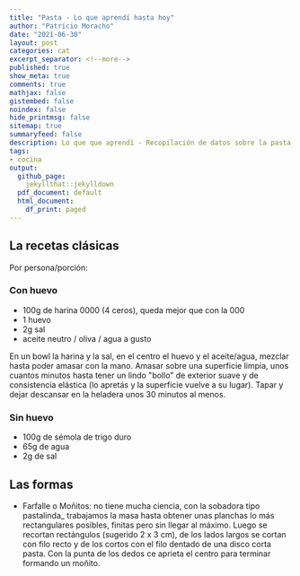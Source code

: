 ```yaml
---
title: "Pasta - Lo que aprendí hasta hoy"
author: "Patricio Moracho"
date: "2021-06-30"
layout: post
categories: cat
excerpt_separator: <!--more-->
published: true
show_meta: true
comments: true
mathjax: false
gistembed: false
noindex: false
hide_printmsg: false
sitemap: true
summaryfeed: false
description: Lo que que aprendí - Recopilación de datos sobre la pasta
tags:
- cocina
output:
  github_page:
    jekyllthat::jekylldown
  pdf_document: default
  html_document:
    df_print: paged
---
```


## La recetas clásicas

Por persona/porción:

### Con huevo

* 100g de harina 0000 (4 ceros), queda mejor que con la 000
* 1 huevo
* 2g sal
* aceite neutro / oliva / agua a gusto

En un bowl la harina y la sal, en el centro el huevo y el aceite/agua, mezclar
hasta poder amasar con la mano. Amasar sobre una superficie limpia, unos cuantos
minutos hasta tener un lindo "bollo" de exterior suave y de consistencia
elástica (lo apretás y la superficie vuelve a su lugar). Tapar y dejar descansar
en la heladera unos 30 minutos al menos.

### Sin huevo

* 100g de sémola de trigo duro
* 65g de agua
* 2g de sal

## Las formas

* Farfalle o Moñitos: no tiene mucha ciencia, con la sobadora tipo pastalinda_
  trabajamos la masa hasta obtener unas planchas lo más rectangulares posibles,
  finitas pero sin llegar al máximo. Luego se recortan rectángulos (sugerido 2 x
  3 cm), de los lados largos se cortan con filo recto y de los cortos con el
  filo dentado de una disco corta pasta. Con la punta de los dedos ce aprieta el
  centro para terminar formando un moñito.